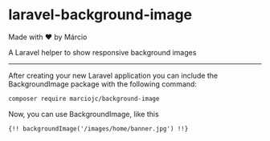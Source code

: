 # laravel-background-image
Made with ❤️ by Márcio

A Laravel helper to show responsive background images

<hr>

After creating your new Laravel application you can include the BackgroundImage package with the following command:

```bash
composer require marciojc/background-image
```

Now, you can use BackgroundImage, like this

```
{!! backgroundImage('/images/home/banner.jpg') !!}
```

